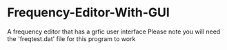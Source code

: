# Frequency-Editor-With-GUI
A frequency editor that has a grfic user interface
Please note you will need the 'freqtest.dat' file for this program to work
